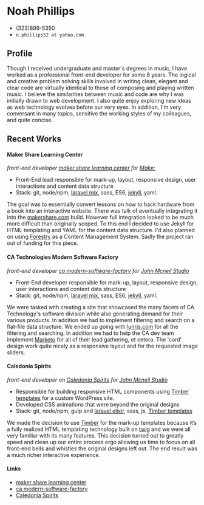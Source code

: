 # Noah Phillips

* (323)899-5350
* `n.phillips52 at yahoo.com`

## Profile

Though I received undergraduate and master's degrees in music, I have worked as a professional front-end developer for some 8 years.  The logical and creative problem solving skills involved in writing clean, elegant and clear code are virtually identical to those of composing and playing written music.  I believe the similarities between music and code are why I was initially drawn to web development. I also quite enjoy exploring new ideas as web technology evolves before our very eyes.  In addition, I'm very conversant in many topics, sensitive the working styles of my colleagues, and quite concise. 

## Recent Works

#### Maker Share Learning Center

*front-end developer [maker share learning center](https://makershare.com/learning/) for [Make&#58;](https://makermedia.com/)*

* Front-End lead responsible for mark-up, layout, responsive design, user interactions and content data structure
* Stack: git, node/npm, [laravel mix](https://github.com/JeffreyWay/laravel-mix), sass, ES6, [jekyll](https://jekyllrb.com/), yaml.

The goal was to essentially convert lessons on how to hack hardware from a book into an interactive website.  There was talk of eventually integrating it into the [makershare.com](https://makershare.com) build.  However full integration looked to be much more difficult than originally scoped.  To this end I decided to use Jekyll for HTML templating and YAML for the content data structure.  I'd also planned on using [Forestry](https://forestry.io/) as a Content Management System.  Sadly the project ran out of funding for this piece.

#### CA Technologies Modern Software Factory

*front-end developer [ca modern-software-factory](https://www.ca.com/us/modern-software-factory.html) for [John Mcneil Studio](http://www.johnmcneilstudio.com)*

* Front-End developer responsible for mark-up, layout, responsive design, user interactions and content data structure
* Stack: git, node/npm, [laravel mix](https://github.com/JeffreyWay/laravel-mix), sass, ES6, [jekyll](https://jekyllrb.com/), yaml.

We were tasked with creating a site that showcased the many facets of CA Technology's software division while also generating demand for their various products.  In addition we had to implement filtering and search on a flat-file data structure.  We ended up going with [lunrjs.com](https://lunrjs.com/) for all the filtering and searching.  In addition we had to help the CA dev team implement [Marketo](https://www.marketo.com/) for all of their lead gathering, et cetera.  The 'card' design work quite nicely as a responsive layout and for the requested image sliders.

#### Caledonia Spirits

*front-end developer on [Caledonia Spirits](http://caledoniaspirits.com/) for [John Mcneil Studio](http://www.johnmcneilstudio.com)*

* Responsible for building responsive HTML components using [Timber templates](https://github.com/timber/timber) for a custom WordPress site.
* Developed CSS animations that were beyond the original designs
* Stack: git, node/npm, gulp and [laravel elixir](https://github.com/laravel/elixir), sass, js, [Timber templates](https://github.com/timber/timber)

We made the decision to use [Timber](https://github.com/timber/timber) for the mark-up templates because it’s a fully realized HTML templating technology built on [twig](http://twig.sensiolabs.org/) and we were all very familiar with its many features.  This decision turned out to greatly speed and clean up our entire process ergo allowing us time to focus on all front-end bells and whistles the original designs left out.  The end result was a much richer interactive experience.


#### Links

* [maker share learning center](https://makershare.com/learning/)
* [ca modern-software-factory](https://www.ca.com/us/modern-software-factory.html)
* [Caledonia Spirits](http://caledoniaspirits.com/)
